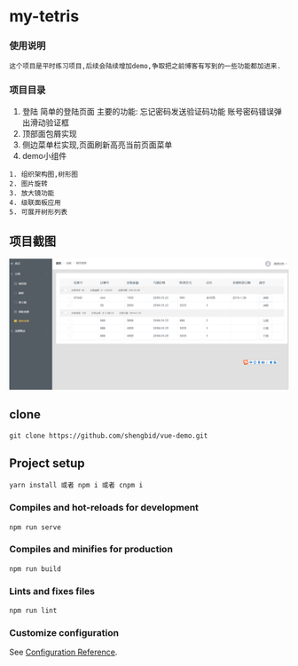 # my-tetris

### 使用说明
```
这个项目是平时练习项目,后续会陆续增加demo,争取把之前博客有写到的一些功能都加进来.
```

### 项目目录
1. 登陆 简单的登陆页面
主要的功能: 忘记密码发送验证码功能  账号密码错误弹出滑动验证框
2. 顶部面包屑实现
3. 侧边菜单栏实现,页面刷新高亮当前页面菜单
4. demo小组件
```
1. 组织架构图,树形图 
2. 图片旋转
3. 放大镜功能
4. 级联面板应用
5. 可展开树形列表
```

## 项目截图
![Image text](https://github.com/shengbid/img-floader/blob/master/imgs/demo1.png)

## clone
```
git clone https://github.com/shengbid/vue-demo.git
```

## Project setup
```
yarn install 或者 npm i 或者 cnpm i
```

### Compiles and hot-reloads for development
```
npm run serve
```

### Compiles and minifies for production
```
npm run build
```

### Lints and fixes files
```
npm run lint
```

### Customize configuration
See [Configuration Reference](https://cli.vuejs.org/config/).
